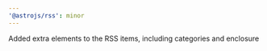 ```yaml
---
'@astrojs/rss': minor
---
```


Added extra elements to the RSS items, including categories and enclosure
